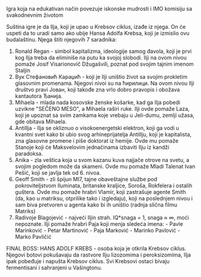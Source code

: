 Igra koja na edukativan način povezuje iskonske mudrosti i IMO komisiju sa svakodnevnim životom

Suština igre je da Ilja, koji je upao u Krebsov ciklus, izađe iz njega. On će uspeti da to uradi samo ako ubije Hansa Adolfa Krebsa, koji je izmislio ovu budalaštinu. Njega štiti njegovih 7 saradnika:

  1) Ronald Regan - simbol kapitalizma, ideologije samog đavola, koji je prvi kog Ilja treba da eliminiše na putu ka svojoj slobodi. Ilji na ovom nivou pomaže Josif Visarionovič Džugašvili, poznat pod svojim tajnim imenom Staljin
  2) Вук Стефановић Караџић - koji je Ilji uništio život sa svojim prokletim glasovnim promenama. Njegovi nivoi su na ћирилици. Na ovom nivou Ilji društvo pravi Јован, koji takođe zna vrlo dobro pravopis i obožava kantautora Ђанија.
  3) Mihaela - mlada nada kosovske ženske košarke, kad ga Ilja pobedi uzvikne "SEČENO MESO", a Mihaela raširi ruke. Ilji ovde pomaže Laza, koji je upoznat sa svim zamkama koje vrebaju u Jeli-dumu, zemlji užasa, gde obitava Mihaela.
  4) AntiIlja - Ilja se okliznuo o visokoenergetski elektron, koji ga vodi u kvantni svet kako bi ubio svog arhineprijatelja AntiIlju, koji je kapitalista, zna glasovne promene i piše doktorat iz hemije. Ovde mu pomaže Stanoje koji će Maksvelovim jednačinama izbaviti Ilju iz kandži paradoksa.
  5) Anika - zla veštica koja u svom kazanu kuva najjače otrove na svetu, a svojim pogledom može da skameni. Ovde mu pomaže Mladi Talenat Ivan Pešić, koji se javlja tek od 6. nivoa.
  6) Geoff Smith - zli špijun MI7, tajne obaveštajne službe pod pokroviteljstvom Iluminata, britanske kraljice, Soroša, Rokfelera i ostalih guštera. Ovde mu pomaže hrabri Vlamir, koji zastrašuje agente Smith (da, kao u matriksu, otprilike tako i izgledaju), koji na poslednjem nivou i sam biva pretvoren u agenta kako bi ih uništio (radnja slična filmu Matriks)
  7) Radivoje Blagojević - najveći Iljin strah. IQ*snaga = 1, snaga ≈ ∞, moći nepoznate. Ilji pomaže hrabri Paja koji menja sledeća imena:
    - Pavle Marinković
    - Petar Martinović
    - Paja Marković
    - Marinko Pavlović
    - Marko Pavličić

FINAL BOSS: HANS ADOLF KREBS - osoba koja je otkrila Krebsov ciklus. Njegovi botovi pokušavaju da rastvore Ilju lizozomima i peroksizomima, Ilja ipak pobeđuje i napušta Krebsov ciklus. Svi Krebsovi ostaci bivaju fermentisani i sahranjeni u Vašingtonu.
